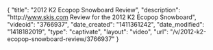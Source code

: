 {
    "title": "2012 K2 Ecopop Snowboard Review",
    "description": "http:\/\/www.skis.com Review for the 2012 K2 Ecopop Snowboard",
    "videoid": "3766937",
    "date_created": "1411361242",
    "date_modified": "1418182019",
    "type": "captivate",
    "layout": "video",
    "url": "\/v\/2012-k2-ecopop-snowboard-review\/3766937"
}
